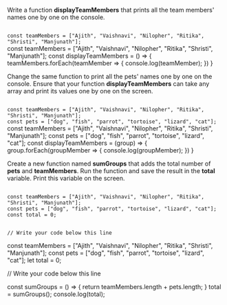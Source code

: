 Write a function **displayTeamMembers**
that prints all the team
members' names one by
one on the console.

<codeblock type="exercise" language="javascript" testMode="fixedInput">
<code>
const teamMembers = ["Ajith", "Vaishnavi", "Nilopher", "Ritika", "Shristi", "Manjunath"];
</code>

<solution>
const teamMembers = ["Ajith", "Vaishnavi", "Nilopher", "Ritika", "Shristi", "Manjunath"];
const displayTeamMembers = () => {
  teamMembers.forEach(teamMember => {
    console.log(teamMember);
  })
}
</solution>
</codeblock>

Change the same function
to print all the pets'
names one by one on the console.
Ensure that your function
**displayTeamMembers** can
take any array and print its values
one by one on the screen.

<codeblock type="exercise" language="javascript" testMode="fixedInput">
<code>
const teamMembers = ["Ajith", "Vaishnavi", "Nilopher", "Ritika", "Shristi", "Manjunath"];
const pets = ["dog", "fish", "parrot", "tortoise", "lizard", "cat"];
</code>

<solution>
const teamMembers = ["Ajith", "Vaishnavi", "Nilopher", "Ritika", "Shristi", "Manjunath"];
const pets = ["dog", "fish", "parrot", "tortoise", "lizard", "cat"];
const displayTeamMembers = (group) => {
  group.forEach(groupMember => {
    console.log(groupMember);
  })
}
</solution>
</codeblock>

Create a new function named **sumGroups**
that adds the total number
of **pets** and **teamMembers**. Run the
function and save the result
in the **total** variable.
Print this variable on the screen.

<codeblock type="exercise" language="javascript" testMode="fixedInput">
<code>
const teamMembers = ["Ajith", "Vaishnavi", "Nilopher", "Ritika", "Shristi", "Manjunath"];
const pets = ["dog", "fish", "parrot", "tortoise", "lizard", "cat"];
const total = 0;

// Write your code below this line
</code>

<solution>
const teamMembers = ["Ajith", "Vaishnavi", "Nilopher", "Ritika", "Shristi", "Manjunath"];
const pets = ["dog", "fish", "parrot", "tortoise", "lizard", "cat"];
let total = 0;

// Write your code below this line

const sumGroups = () => {
  return teamMembers.length + pets.length;
}
total = sumGroups();
console.log(total);
</solution>
</codeblock>
